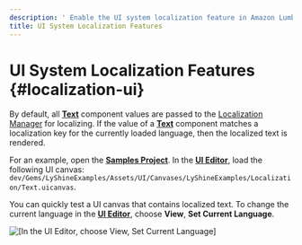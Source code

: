 ```yaml
---
description: ' Enable the UI system localization feature in Amazon Lumberyard. '
title: UI System Localization Features
---
```

# UI System Localization Features {#localization-ui}

By default, all **[Text](/docs/userguide/ui/editor/components-text.md)** component values are passed to the [Localization Manager](/docs/userguide/localization/initialization#localization-initialization-manager) for localizing\. If the value of a **[Text](/docs/userguide/ui/editor/components-text.md)** component matches a localization key for the currently loaded language, then the localized text is rendered\.

For an example, open the **[Samples Project](/docs/userguide/samples/projects/samples.md)**\. In the [**UI Editor**](/docs/userguide/ui/editor/using.md), load the following UI canvas: `dev/Gems/LyShineExamples/Assets/UI/Canvases/LyShineExamples/Localization/Text.uicanvas`\.

You can quickly test a UI canvas that contains localized text\. To change the current language in the [**UI Editor**](/docs/userguide/ui/editor/using.md), choose **View**, **Set Current Language**\.

![\[In the UI Editor, choose View, Set Current Language\]](/images/userguide/localization-ui.png)